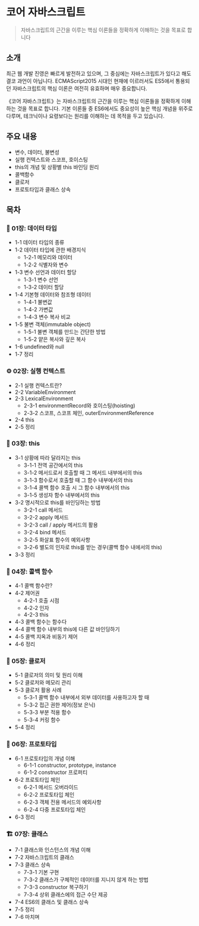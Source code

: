 # 코어 자바스크립트

> 자바스크립트의 근간을 이루는 핵심 이론들을 정확하게 이해하는 것을 목표로 합니다

## 소개

최근 웹 개발 진영은 빠르게 발전하고 있으며, 그 중심에는 자바스크립트가 있다고 해도 결코 과언이 아닙니다. ECMAScript2015 시대인 현재에 이르러서도 ES5에서 통용되던 자바스크립트의 핵심 이론은 여전히 유효하며 매우 중요합니다.

《코어 자바스크립트》는 자바스크립트의 근간을 이루는 핵심 이론들을 정확하게 이해하는 것을 목표로 합니다. 기본 이론들 중 ES6에서도 중요성이 높은 핵심 개념을 위주로 다루며, 테크닉이나 요령보다는 원리를 이해하는 데 목적을 두고 있습니다.

## 주요 내용

- 변수, 데이터, 불변성
- 실행 컨텍스트와 스코프, 호이스팅
- this의 개념 및 상황별 this 바인딩 원리
- 콜백함수
- 클로저
- 프로토타입과 클래스 상속

## 목차

### 📖 01장: 데이터 타입

- 1-1 데이터 타입의 종류
- 1-2 데이터 타입에 관한 배경지식
  - 1-2-1 메모리와 데이터
  - 1-2-2 식별자와 변수
- 1-3 변수 선언과 데이터 할당
  - 1-3-1 변수 선언
  - 1-3-2 데이터 할당
- 1-4 기본형 데이터와 참조형 데이터
  - 1-4-1 불변값
  - 1-4-2 가변값
  - 1-4-3 변수 복사 비교
- 1-5 불변 객체(immutable object)
  - 1-5-1 불변 객체를 만드는 간단한 방법
  - 1-5-2 얕은 복사와 깊은 복사
- 1-6 undefined와 null
- 1-7 정리

### ⚙️ 02장: 실행 컨텍스트

- 2-1 실행 컨텍스트란?
- 2-2 VariableEnvironment
- 2-3 LexicalEnvironment
  - 2-3-1 environmentRecord와 호이스팅(hoisting)
  - 2-3-2 스코프, 스코프 체인, outerEnvironmentReference
- 2-4 this
- 2-5 정리

### 🎯 03장: this

- 3-1 상황에 따라 달라지는 this
  - 3-1-1 전역 공간에서의 this
  - 3-1-2 메서드로서 호출할 때 그 메서드 내부에서의 this
  - 3-1-3 함수로서 호출할 때 그 함수 내부에서의 this
  - 3-1-4 콜백 함수 호출 시 그 함수 내부에서의 this
  - 3-1-5 생성자 함수 내부에서의 this
- 3-2 명시적으로 this를 바인딩하는 방법
  - 3-2-1 call 메서드
  - 3-2-2 apply 메서드
  - 3-2-3 call / apply 메서드의 활용
  - 3-2-4 bind 메서드
  - 3-2-5 화살표 함수의 예외사항
  - 3-2-6 별도의 인자로 this를 받는 경우(콜백 함수 내에서의 this)
- 3-3 정리

### 🔄 04장: 콜백 함수

- 4-1 콜백 함수란?
- 4-2 제어권
  - 4-2-1 호출 시점
  - 4-2-2 인자
  - 4-2-3 this
- 4-3 콜백 함수는 함수다
- 4-4 콜백 함수 내부의 this에 다른 값 바인딩하기
- 4-5 콜백 지옥과 비동기 제어
- 4-6 정리

### 🔐 05장: 클로저

- 5-1 클로저의 의미 및 원리 이해
- 5-2 클로저와 메모리 관리
- 5-3 클로저 활용 사례
  - 5-3-1 콜백 함수 내부에서 외부 데이터를 사용하고자 할 때
  - 5-3-2 접근 권한 제어(정보 은닉)
  - 5-3-3 부분 적용 함수
  - 5-3-4 커링 함수
- 5-4 정리

### 🔗 06장: 프로토타입

- 6-1 프로토타입의 개념 이해
  - 6-1-1 constructor, prototype, instance
  - 6-1-2 constructor 프로퍼티
- 6-2 프로토타입 체인
  - 6-2-1 메서드 오버라이드
  - 6-2-2 프로토타입 체인
  - 6-2-3 객체 전용 메서드의 예외사항
  - 6-2-4 다중 프로토타입 체인
- 6-3 정리

### 🏗️ 07장: 클래스

- 7-1 클래스와 인스턴스의 개념 이해
- 7-2 자바스크립트의 클래스
- 7-3 클래스 상속
  - 7-3-1 기본 구현
  - 7-3-2 클래스가 구체적인 데이터를 지니지 않게 하는 방법
  - 7-3-3 constructor 복구하기
  - 7-3-4 상위 클래스에의 접근 수단 제공
- 7-4 ES6의 클래스 및 클래스 상속
- 7-5 정리
- 7-6 마치며
